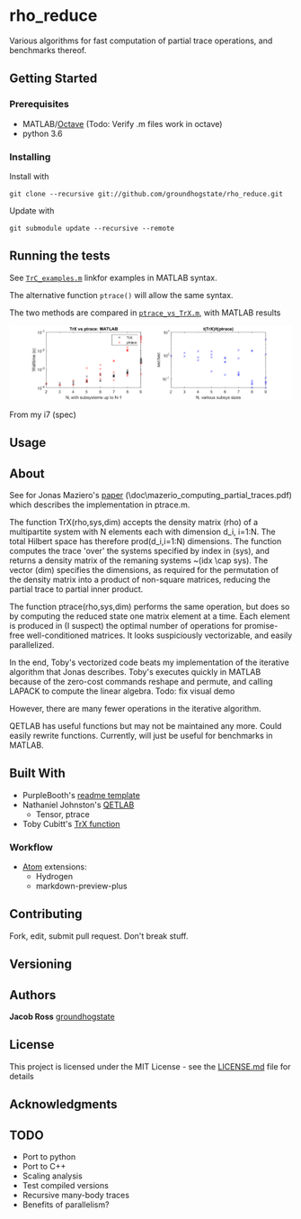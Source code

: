 # rho_reduce

Various algorithms for fast computation of partial trace operations, and benchmarks thereof.


## Getting Started

### Prerequisites

* MATLAB/[Octave](https://www.gnu.org/software/octave/) (Todo: Verify .m files work in octave)
* python 3.6

### Installing

Install with
```
git clone --recursive git://github.com/groundhogstate/rho_reduce.git
```
Update with
```
git submodule update --recursive --remote
```
## Running the tests

See [`TrC_examples.m`](lib/MATLAB/TrX_examples.m) linkfor examples in MATLAB syntax.

The alternative function `ptrace()` will allow the same syntax.

The two methods are compared in [`ptrace_vs_TrX.m`](https://github.com/GroundhogState/rho_reduce/blob/master/doc/fig/trace_time_matlab.png), with MATLAB results

![trace_profile](/doc/fig/trace_time_matlab.png)

From my i7 (spec)

## Usage



## About
See for Jonas Maziero's [paper](https://arxiv.org/abs/1609.00323) (\doc\mazerio_computing_partial_traces.pdf) which describes the implementation in ptrace.m.

The function TrX(rho,sys,dim) accepts the density matrix (rho) of a multipartite system with N elements each with dimension d_i, i=1:N. The total Hilbert space has therefore prod(d_i,i=1:N) dimensions. The function computes the trace 'over'  the systems specified by index in (sys), and returns a density matrix of the remaning systems ~(idx \cap sys). The vector (dim) specifies the dimensions, as required for the permutation of the density matrix into a product of non-square matrices, reducing the partial trace to partial inner product.

The function ptrace(rho,sys,dim) performs the same operation, but does so by computing the reduced state one matrix element at a time. Each element is produced in (I suspect) the optimal number of operations for promise-free well-conditioned matrices. It looks suspiciously vectorizable, and easily parallelized.

In the end, Toby's vectorized code beats my implementation of the iterative algorithm that Jonas describes. Toby's executes quickly in MATLAB because of the zero-cost commands reshape and permute, and calling LAPACK to compute the linear algebra. Todo: fix visual demo

However, there are many fewer operations in the iterative algorithm.

QETLAB has useful functions but may not be maintained any more. Could easily rewrite functions.
Currently, will just be useful for benchmarks in MATLAB.


## Built With

* PurpleBooth's [readme template](https://gist.github.com/PurpleBooth/109311bb0361f32d87a2)
* Nathaniel Johnston's [QETLAB](https://github.com/nathanieljohnston/QETLAB)
  * Tensor, ptrace
* Toby Cubitt's [TrX function](http://www.dr-qubit.org/matlab/TrX.m)

### Workflow
* [Atom](https://atom.io) extensions:
  * Hydrogen
  * markdown-preview-plus

## Contributing

Fork, edit, submit pull request. Don't break stuff.

## Versioning

## Authors

**Jacob Ross** [groundhogstate](https://github.com/groundhogstate)

## License

This project is licensed under the MIT License - see the [LICENSE.md](LICENSE.md) file for details

## Acknowledgments

## TODO
* Port to python
* Port to C++
* Scaling analysis
* Test compiled versions
* Recursive many-body traces
* Benefits of parallelism?
